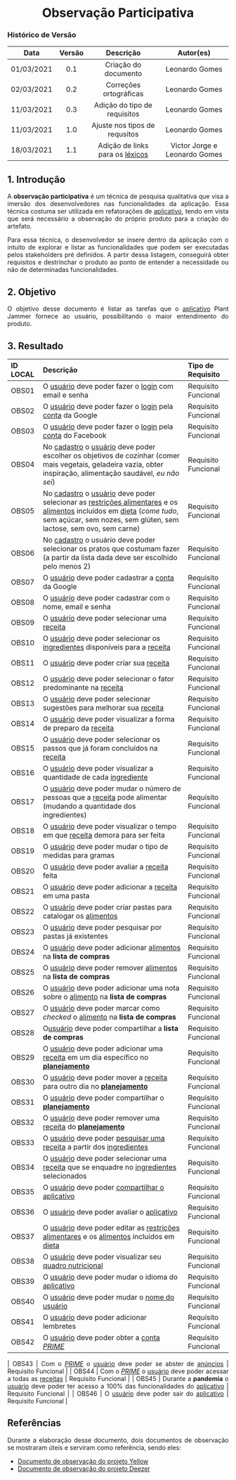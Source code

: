 # <center> Observação Participativa

### Histórico de Versão
|    Data    | Versão | Descrição            | Autor(es)       |
| :--------: | :----: | :------------------: | :-------------: |
| 01/03/2021 |  0.1   | Criação do documento | Leonardo Gomes |
| 02/03/2021 |  0.2   | Correções ortográficas | Leonardo Gomes |
| 11/03/2021 |  0.3   | Adição do tipo de requisitos | Leonardo Gomes |
| 11/03/2021 |  1.0   | Ajuste nos tipos de requsitos | Leonardo Gomes |
| 18/03/2021 |  1.1   | Adição de links para os [léxicos](pages/ponto_de_controle_3/lexico) | Victor Jorge e Leonardo Gomes |

<div align="justify">

## 1. Introdução

A **observação participativa** é um técnica de pesquisa qualitativa que visa a imersão dos desenvolvedores nas funcionalidades da aplicação. Essa técnica costuma ser utilizada em refatorações de [aplicativo](pages/ponto_de_controle_3/lexico?id=aplicativo), tendo em vista que será necessário a observação do próprio produto para a criação do artefato.

Para essa técnica, o desenvolvedor se insere dentro da aplicação com o intuito de explorar e listar as funcionalidades que podem ser executadas pelos stakeholders pré definidos. A partir dessa listagem, conseguirá obter requisitos e destrinchar o produto ao ponto de entender a necessidade ou não de determinadas funcionalidades.

## 2. Objetivo

O objetivo desse documento é listar as tarefas que o [aplicativo](pages/ponto_de_controle_3/lexico?id=aplicativo) Plant Jammer fornece ao usuário, possibilitando o maior entendimento do produto.

## 3. Resultado

| ID LOCAL | Descrição | Tipo de Requisito |
| :- | :- | :- |
| OBS01 | O [usuário](pages/ponto_de_controle_3/lexico?id=usuário) deve poder fazer o [login](pages/ponto_de_controle_3/lexico?id=fazer-login) com email e senha | Requisito Funcional |
| OBS02 | O [usuário](pages/ponto_de_controle_3/lexico?id=usuário) deve poder fazer o [login](pages/ponto_de_controle_3/lexico?id=fazer-login) pela [conta](pages/ponto_de_controle_3/lexico?id=conta) da Google | Requisito Funcional |
| OBS03 | O [usuário](pages/ponto_de_controle_3/lexico?id=usuário) deve poder fazer o [login](pages/ponto_de_controle_3/lexico?id=fazer-login) pela [conta](pages/ponto_de_controle_3/lexico?id=conta) do Facebook | Requisito Funcional |
| OBS04 | No [cadastro](pages/ponto_de_controle_3/lexico?id=fazer-cadastro) o [usuário](pages/ponto_de_controle_3/lexico?id=usuário) deve poder escolher os objetivos de cozinhar (comer mais vegetais, geladeira vazia, obter inspiração, alimentação saudável, *eu não sei*) | Requisito Funcional |
| OBS05 | No [cadastro](pages/ponto_de_controle_3/lexico?id=fazer-cadastro) o [usuário](pages/ponto_de_controle_3/lexico?id=usuário) deve poder selecionar as [restrições alimentares](pages/ponto_de_controle_3/lexico?id=restrição-alimentar) e os [alimentos](pages/ponto_de_controle_3/lexico?id=comida) incluídos em [dieta](pages/ponto_de_controle_3/lexico?id=dieta) (*come tudo*, sem açúcar, sem nozes, sem glúten, sem lactose, sem ovo, sem carne) | Requisito Funcional |
| OBS06 | No [cadastro](pages/ponto_de_controle_3/lexico?id=fazer-cadastro) o usuário deve poder selecionar os pratos que costumam fazer (a partir da lista dada deve ser escolhido pelo menos 2) | Requisito Funcional |
| OBS07 | O [usuário](pages/ponto_de_controle_3/lexico?id=usuário) deve poder cadastrar a [conta](pages/ponto_de_controle_3/lexico?id=conta) da Google | Requisito Funcional |
| OBS08 | O [usuário](pages/ponto_de_controle_3/lexico?id=usuário) deve poder cadastrar com o nome, email e senha | Requisito Funcional |
| OBS09 | O [usuário](pages/ponto_de_controle_3/lexico?id=usuário) deve poder selecionar uma [receita](pages/ponto_de_controle_3/lexico?id=receita) | Requisito Funcional |
| OBS10 | O [usuário](pages/ponto_de_controle_3/lexico?id=usuário) deve poder selecionar os [ingredientes](pages/ponto_de_controle_3/lexico?id=receita) disponíveis para a [receita](pages/ponto_de_controle_3/lexico?id=receita) | Requisito Funcional |
| OBS11 | O [usuário](pages/ponto_de_controle_3/lexico?id=usuário) deve poder criar sua [receita](pages/ponto_de_controle_3/lexico?id=receita) | Requisito Funcional |
| OBS12 | O [usuário](pages/ponto_de_controle_3/lexico?id=usuário) deve poder selecionar o fator predominante na [receita](pages/ponto_de_controle_3/lexico?id=receita) | Requisito Funcional |
| OBS13 | O [usuário](pages/ponto_de_controle_3/lexico?id=usuário) deve poder selecionar sugestões para melhorar sua [receita](pages/ponto_de_controle_3/lexico?id=receita) | Requisito Funcional |
| OBS14 | O [usuário](pages/ponto_de_controle_3/lexico?id=usuário) deve poder visualizar a forma de preparo da [receita](pages/ponto_de_controle_3/lexico?id=receita) | Requisito Funcional |
| OBS15 | O [usuário](pages/ponto_de_controle_3/lexico?id=usuário) deve poder selecionar os passos que já foram concluídos na [receita](pages/ponto_de_controle_3/lexico?id=receita) | Requisito Funcional |
| OBS16 | O [usuário](pages/ponto_de_controle_3/lexico?id=usuário) deve poder visualizar a quantidade de cada [ingrediente](pages/ponto_de_controle_3/lexico?id=receita) | Requisito Funcional |
| OBS17 | O [usuário](pages/ponto_de_controle_3/lexico?id=usuário) deve poder mudar o número de pessoas que a [receita](pages/ponto_de_controle_3/lexico?id=receita) pode alimentar (mudando a quantidade dos ingredientes) | Requisito Funcional |
| OBS18 | O [usuário](pages/ponto_de_controle_3/lexico?id=usuário) deve poder visualizar o tempo em que [receita](pages/ponto_de_controle_3/lexico?id=receita) demora para ser feita | Requisito Funcional |
| OBS19 | O [usuário](pages/ponto_de_controle_3/lexico?id=usuário) deve poder mudar o tipo de medidas para gramas | Requisito Funcional |
| OBS20 | O [usuário](pages/ponto_de_controle_3/lexico?id=usuário) deve poder avaliar a [receita](pages/ponto_de_controle_3/lexico?id=receita) feita | Requisito Funcional |
| OBS21 | O [usuário](pages/ponto_de_controle_3/lexico?id=usuário) deve poder adicionar a [receita](pages/ponto_de_controle_3/lexico?id=receita) em uma pasta | Requisito Funcional |
| OBS22 | O [usuário](pages/ponto_de_controle_3/lexico?id=usuário) deve poder criar pastas para catalogar os [alimentos](pages/ponto_de_controle_3/lexico?id=comida) | Requisito Funcional |
| OBS23 | O [usuário](pages/ponto_de_controle_3/lexico?id=usuário) deve poder pesquisar por pastas já existentes | Requisito Funcional |
| OBS24 | O [usuário](pages/ponto_de_controle_3/lexico?id=usuário) deve poder adicionar [alimentos](pages/ponto_de_controle_3/lexico?id=comida) na **lista de compras** | Requisito Funcional |
| OBS25 | O [usuário](pages/ponto_de_controle_3/lexico?id=usuário) deve poder remover [alimentos](pages/ponto_de_controle_3/lexico?id=comida) na **lista de compras** | Requisito Funcional |
| OBS26 | O [usuário](pages/ponto_de_controle_3/lexico?id=usuário) deve poder adicionar uma nota sobre o [alimento](pages/ponto_de_controle_3/lexico?id=comida) na **lista de compras** | Requisito Funcional |
| OBS27 | O [usuário](pages/ponto_de_controle_3/lexico?id=usuário) deve poder marcar como *checked* o [alimento](pages/ponto_de_controle_3/lexico?id=comida) na **lista de compras** | Requisito Funcional |
| OBS28 | O[usuário](pages/ponto_de_controle_3/lexico?id=usuário) deve poder compartilhar a **lista de compras** | Requisito Funcional |
| OBS29 | O [usuário](pages/ponto_de_controle_3/lexico?id=usuário) deve poder adicionar uma [receita](pages/ponto_de_controle_3/lexico?id=receita) em um dia específico no [**planejamento**](pages/ponto_de_controle_3/lexico?id=planejamento) | Requisito Funcional |
| OBS30 | O [usuário](pages/ponto_de_controle_3/lexico?id=usuário) deve poder mover a [receita](pages/ponto_de_controle_3/lexico?id=receita) para outro dia no [**planejamento**](pages/ponto_de_controle_3/lexico?id=planejamento) | Requisito Funcional |
| OBS31 | O [usuário](pages/ponto_de_controle_3/lexico?id=usuário) deve poder compartilhar o [**planejamento**](pages/ponto_de_controle_3/lexico?id=planejamento) | Requisito Funcional |
| OBS32 | O [usuário](pages/ponto_de_controle_3/lexico?id=usuário) deve poder remover uma [receita](pages/ponto_de_controle_3/lexico?id=receita) do [**planejamento**](pages/ponto_de_controle_3/lexico?id=planejamento) | Requisito Funcional |
| OBS33 | O [usuário](pages/ponto_de_controle_3/lexico?id=usuário) deve poder [pesquisar uma receita](pages/ponto_de_controle_3/lexico?id=pesquisar-receita) a partir dos [ingredientes](pages/ponto_de_controle_3/lexico?id=ingrediente) | Requisito Funcional |
| OBS34 | O [usuário](pages/ponto_de_controle_3/lexico?id=usuário) deve poder selecionar uma [receita](pages/ponto_de_controle_3/lexico?id=receita) que se enquadre no [ingredientes](pages/ponto_de_controle_3/lexico?id=ingrediente) selecionados | Requisito Funcional |
| OBS35 | O [usuário](pages/ponto_de_controle_3/lexico?id=usuário) deve poder [compartilhar o aplicativo](pages/ponto_de_controle_3/lexico?id=compartilhar-aplicativo) | Requisito Funcional |
| OBS36 | O [usuário](pages/ponto_de_controle_3/lexico?id=usuário) deve poder avaliar o [aplicativo](pages/ponto_de_controle_3/lexico?id=aplicativo) | Requisito Funcional |
| OBS37 | O [usuário](pages/ponto_de_controle_3/lexico?id=usuário) deve poder editar as [restrições alimentares](pages/ponto_de_controle_3/lexico?id=restrição-alimentar) e os [alimentos](pages/ponto_de_controle_3/lexico?id=comida) incluídos em [dieta](pages/ponto_de_controle_3/lexico?id=dieta) | Requisito Funcional |
| OBS38 | O [usuário](pages/ponto_de_controle_3/lexico?id=usuário) deve poder visualizar seu [quadro nutricional](pages/ponto_de_controle_3/lexico?id=quadro-nutricional) | Requisito Funcional |
| OBS39 | O [usuário](pages/ponto_de_controle_3/lexico?id=usuário) deve poder mudar o idioma do [aplicativo](pages/ponto_de_controle_3/lexico?id=aplicativo) | Requisito Funcional |
| OBS40 | O [usuário](pages/ponto_de_controle_3/lexico?id=usuário) deve poder mudar o [nome do usuário](pages/ponto_de_controle_3/lexico?id=nome-de-usuário) | Requisito Funcional |
| OBS41 | O [usuário](pages/ponto_de_controle_3/lexico?id=usuário) deve poder adicionar lembretes | Requisito Funcional |
| OBS42 | O [usuário](pages/ponto_de_controle_3/lexico?id=usuário) deve poder obter a [conta *PRIME*](pages/ponto_de_controle_3/lexico?id=premium) | Requisito Funcional |
[](pages/ponto_de_controle_3/lexico?id=ingrediente)
| OBS43 | Com o [*PRIME*](pages/ponto_de_controle_3/lexico?id=premium) o [usuário](pages/ponto_de_controle_3/lexico?id=usuário) deve poder se abster de [anúncios](pages/ponto_de_controle_3/lexico?id=anúncio) | Requisito Funcional |
| OBS44 | Com o [*PRIME*](pages/ponto_de_controle_3/lexico?id=premium) o [usuário](pages/ponto_de_controle_3/lexico?id=usuário) deve poder acessar a todas as [receitas](pages/ponto_de_controle_3/lexico?id=receita) | Requisito Funcional |
| OBS45 | Durante a **pandemia** o [usuário](pages/ponto_de_controle_3/lexico?id=usuário) deve poder ter acesso a 100% das funcionalidades do [aplicativo](pages/ponto_de_controle_3/lexico?id=aplicativo) | Requisito Funcional |
| OBS46 | O [usuário](pages/ponto_de_controle_3/lexico?id=usuário) deve poder sair do [aplicativo](pages/ponto_de_controle_3/lexico?id=aplicativo) | Requisito Funcional |

## Referências

Durante a elaboração desse documento, dois documentos de observação se mostraram úteis e serviram como referência, sendo eles:

- [Documento de observação do projeto Yellow](https://yellow.netlify.app/elicitacao/requisitos/observacao/)
- [Documento de observação do projeto Deezer](https://requisitos-de-software.github.io/2019.2-Deezer/elicitacao/obs_part/)

</div>

